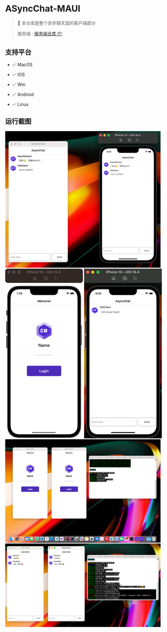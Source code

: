 # ASyncChat-MAUI
> 💬 本仓库是整个异步聊天室的客户端部分

> 服务端 : [服务端仓库 📦](https://github.com/binbinku/ASyncTCPChatRoom)

## 支持平台 

- ✅ MacOS

- ✅ IOS

- ✅ Win

- ✅ Android

- ✅ Linux

## 运行截图

<img src="./Doc/MacOS_IOS01.png" width="500">
<img src="./Doc/IOS01.png" width="250">
<img src="./Doc/IOS02.png" width="250">
<img src="./Doc/MacOS01.png" width="500">
<img src="./Doc/MacOS03.png" width="500">

